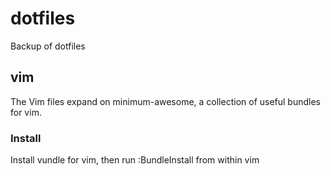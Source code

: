 dotfiles
========

Backup of dotfiles

## vim

The Vim files expand on minimum-awesome, a collection of useful bundles for vim.

### Install

Install vundle for vim, then run :BundleInstall from within vim
